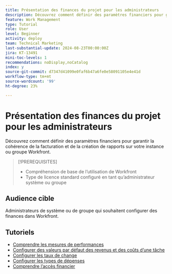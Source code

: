 ```yaml
---
title: Présentation des finances du projet pour les administrateurs
description: Découvrez comment définir des paramètres financiers pour garantir la cohérence de la facturation et de la création de rapports sur votre instance ou groupe Workfront.
feature: Work Management
type: Tutorial
role: User
level: Beginner
activity: deploy
team: Technical Marketing
last-substantial-update: 2024-08-23T00:00:00Z
jira: KT-13491
mini-toc-levels: 1
recommendations: noDisplay,noCatalog
index: y
source-git-commit: d7347d41099e0faf6b47a6fe0e58091105e4e41d
workflow-type: tm+mt
source-wordcount: '99'
ht-degree: 23%

---
```



# Présentation des finances du projet pour les administrateurs

Découvrez comment définir des paramètres financiers pour garantir la cohérence de la facturation et de la création de rapports sur votre instance ou groupe Workfront.


>[!PREREQUISITES]
>
>* Compréhension de base de l’utilisation de Workfront
>* Type de licence standard configuré en tant qu’administrateur système ou groupe

## Audience cible

Administrateurs de système ou de groupe qui souhaitent configurer des finances dans Workfront.


## Tutoriels

* [Comprendre les mesures de performances](understand-performance-metrics.md)
* [Configurer des valeurs par défaut des revenus et des coûts d’une tâche](set-up-task-revenue-and-cost-defaults.md)
* [Configurer les taux de change](set-up-exchange-rates.md)
* [Configurer les types de dépenses](set-up-expense-types.md)
* [Comprendre l’accès financier](understand-financial-access.md)
